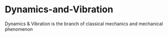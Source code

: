 # Dynamics-and-Vibration
Dynamics & Vibration is the branch of classical mechanics and mechanical phenomenon
